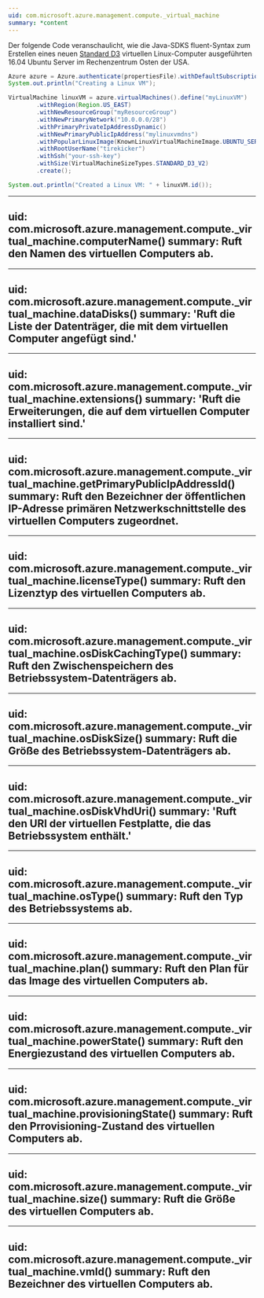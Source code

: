 ```yaml
---
uid: com.microsoft.azure.management.compute._virtual_machine
summary: *content
---
```


Der folgende Code veranschaulicht, wie die Java-SDKS fluent-Syntax zum Erstellen eines neuen [Standard D3](https://azure.microsoft.com/en-us/documentation/articles/virtual-machines-windows-sizes/#d-series) virtuellen Linux-Computer ausgeführten 16.04 Ubuntu Server im Rechenzentrum Osten der USA.

```java
Azure azure = Azure.authenticate(propertiesFile).withDefaultSubscription();
System.out.println("Creating a Linux VM");

VirtualMachine linuxVM = azure.virtualMachines().define("myLinuxVM")
        .withRegion(Region.US_EAST)
        .withNewResourceGroup("myResourceGroup")
        .withNewPrimaryNetwork("10.0.0.0/28")
        .withPrimaryPrivateIpAddressDynamic()
        .withNewPrimaryPublicIpAddress("mylinuxvmdns")
        .withPopularLinuxImage(KnownLinuxVirtualMachineImage.UBUNTU_SERVER_16_04_LTS)
        .withRootUserName("tirekicker")
        .withSsh("your-ssh-key")
        .withSize(VirtualMachineSizeTypes.STANDARD_D3_V2)
        .create();

System.out.println("Created a Linux VM: " + linuxVM.id());
```

---
uid: com.microsoft.azure.management.compute._virtual_machine.computerName()
summary: Ruft den Namen des virtuellen Computers ab.
---

---
uid: com.microsoft.azure.management.compute._virtual_machine.dataDisks()
summary: 'Ruft die Liste der Datenträger, die mit dem virtuellen Computer angefügt sind.'
---

---
uid: com.microsoft.azure.management.compute._virtual_machine.extensions()
summary: 'Ruft die Erweiterungen, die auf dem virtuellen Computer installiert sind.'
---

---
uid: com.microsoft.azure.management.compute._virtual_machine.getPrimaryPublicIpAddressId()
summary: Ruft den Bezeichner der öffentlichen IP-Adresse primären Netzwerkschnittstelle des virtuellen Computers zugeordnet.
---

---
uid: com.microsoft.azure.management.compute._virtual_machine.licenseType()
summary: Ruft den Lizenztyp des virtuellen Computers ab.
---

---
uid: com.microsoft.azure.management.compute._virtual_machine.osDiskCachingType()
summary: Ruft den Zwischenspeichern des Betriebssystem-Datenträgers ab.
---

---
uid: com.microsoft.azure.management.compute._virtual_machine.osDiskSize()
summary: Ruft die Größe des Betriebssystem-Datenträgers ab.
---

---
uid: com.microsoft.azure.management.compute._virtual_machine.osDiskVhdUri()
summary: 'Ruft den URI der virtuellen Festplatte, die das Betriebssystem enthält.'
---

---
uid: com.microsoft.azure.management.compute._virtual_machine.osType()
summary: Ruft den Typ des Betriebssystems ab.
---

---
uid: com.microsoft.azure.management.compute._virtual_machine.plan()
summary: Ruft den Plan für das Image des virtuellen Computers ab.
---

---
uid: com.microsoft.azure.management.compute._virtual_machine.powerState()
summary: Ruft den Energiezustand des virtuellen Computers ab.
---

---
uid: com.microsoft.azure.management.compute._virtual_machine.provisioningState()
summary: Ruft den Prrovisioning-Zustand des virtuellen Computers ab.
---

---
uid: com.microsoft.azure.management.compute._virtual_machine.size()
summary: Ruft die Größe des virtuellen Computers ab.
---

---
uid: com.microsoft.azure.management.compute._virtual_machine.vmId()
summary: Ruft den Bezeichner des virtuellen Computers ab.
---